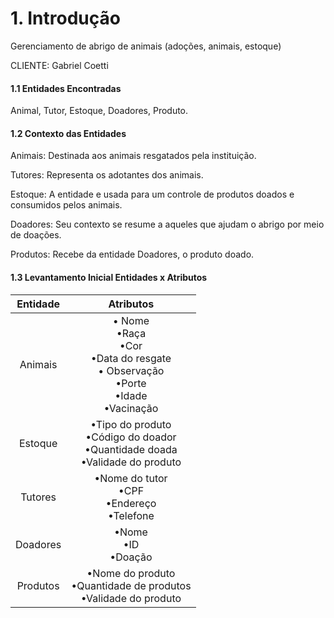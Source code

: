 # 1. Introdução

Gerenciamento de abrigo de animais (adoções, animais, estoque) 

CLIENTE:
Gabriel Coetti


#### 1.1 Entidades Encontradas
Animal, Tutor, Estoque, Doadores, Produto.


#### 1.2 Contexto das Entidades
Animais: Destinada aos animais resgatados pela instituição.

Tutores: Representa os adotantes dos animais.

Estoque: A entidade e usada para um controle de produtos doados e consumidos pelos animais.

Doadores: Seu contexto se resume a aqueles que ajudam o abrigo por meio de doações.

Produtos: Recebe da entidade Doadores, o produto doado.

#### 1.3  Levantamento Inicial Entidades x Atributos
| Entidade              | Atributos |  
| :----------------: | :------: | 
| Animais   |  • Nome <br> •Raça <br> •Cor <br> •Data do resgate <br>• Observação <br>•Porte <br>•Idade <br>•Vacinação  | 
| Estoque   |  •Tipo do produto <br> •Código do doador <br>•Quantidade doada <br>•Validade do produto  | 
| Tutores   |  •Nome do tutor <br>•CPF <br>•Endereço <br>•Telefone    | 
| Doadores | •Nome <br>•ID <br>•Doação |
|  Produtos |  •Nome do produto <br>•Quantidade de produtos <br>•Validade do produto  | 



